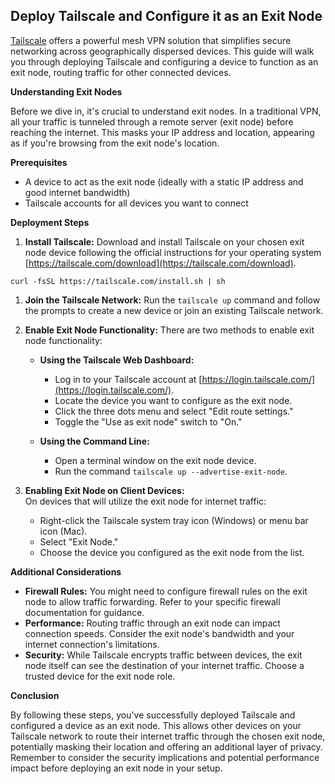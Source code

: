 ## Deploy Tailscale and Configure it as an Exit Node

[Tailscale](https://tailscale.com/) offers a powerful mesh VPN solution that simplifies secure networking across geographically dispersed devices. This guide will walk you through deploying Tailscale and configuring a device to function as an exit node, routing traffic for other connected devices.


**Understanding Exit Nodes**

Before we dive in, it's crucial to understand exit nodes. In a traditional VPN, all your traffic is tunneled through a remote server (exit node) before reaching the internet. This masks your IP address and location, appearing as if you're browsing from the exit node's location.

**Prerequisites**

* A device to act as the exit node (ideally with a static IP address and good internet bandwidth)
* Tailscale accounts for all devices you want to connect

**Deployment Steps**

1. **Install Tailscale:** Download and install Tailscale on your chosen exit node device following the official instructions for your operating system [https://tailscale.com/download](https://tailscale.com/download).
```
curl -fsSL https://tailscale.com/install.sh | sh
```

1. **Join the Tailscale Network:** Run the `tailscale up` command and follow the prompts to create a new device or join an existing Tailscale network.

2. **Enable Exit Node Functionality:**  There are two methods to enable exit node functionality:

   * **Using the Tailscale Web Dashboard:**  
     * Log in to your Tailscale account at [https://login.tailscale.com/](https://login.tailscale.com/).
     * Locate the device you want to configure as the exit node.
     * Click the three dots menu and select "Edit route settings."
     * Toggle the "Use as exit node" switch to "On."

   * **Using the Command Line:**  
     * Open a terminal window on the exit node device.
     * Run the command `tailscale up --advertise-exit-node`.

3. **Enabling Exit Node on Client Devices:**  
  On devices that will utilize the exit node for internet traffic:
     * Right-click the Tailscale system tray icon (Windows) or menu bar icon (Mac).
     * Select "Exit Node."
     * Choose the device you configured as the exit node from the list.

**Additional Considerations**

* **Firewall Rules:** You might need to configure firewall rules on the exit node to allow traffic forwarding. Refer to your specific firewall documentation for guidance.
* **Performance:** Routing traffic through an exit node can impact connection speeds. Consider the exit node's bandwidth and your internet connection's limitations.
* **Security:** While Tailscale encrypts traffic between devices, the exit node itself can see the destination of your internet traffic. Choose a trusted device for the exit node role.

**Conclusion**

By following these steps, you've successfully deployed Tailscale and configured a device as an exit node. This allows other devices on your Tailscale network to route their internet traffic through the chosen exit node, potentially masking their location and offering an additional layer of privacy. Remember to consider the security implications and potential performance impact before deploying an exit node in your setup.
